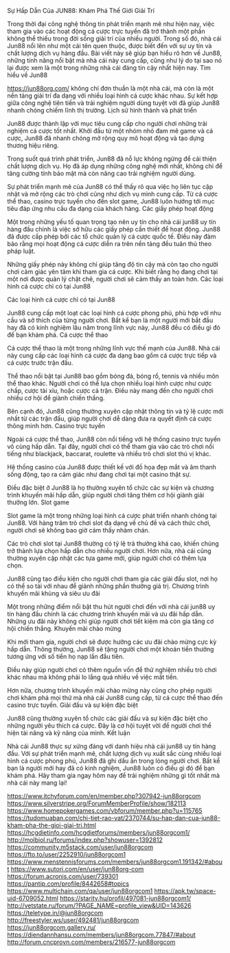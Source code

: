 
Sự Hấp Dẫn Của JUN88: Khám Phá Thế Giới Giải Trí

Trong thời đại công nghệ thông tin phát triển mạnh mẽ như hiện nay, việc tham gia vào các hoạt động cá cược trực tuyến đã trở thành một phần không thể thiếu trong đời sống giải trí của nhiều người. Trong số đó, nhà cái Jun88 nổi lên như một cái tên quen thuộc, được biết đến với sự uy tín và chất lượng dịch vụ hàng đầu. Bài viết này sẽ giúp bạn hiểu rõ hơn về Jun88, những tính năng nổi bật mà nhà cái này cung cấp, cũng như lý do tại sao nó lại được xem là một trong những nhà cái đáng tin cậy nhất hiện nay.
Tìm hiểu về Jun88

https://jun88org.com/  không chỉ đơn thuần là một nhà cái, mà còn là một nền tảng giải trí đa dạng với nhiều loại hình cá cược khác nhau. Sự kết hợp giữa công nghệ tiên tiến và trải nghiệm người dùng tuyệt vời đã giúp Jun88 nhanh chóng chiếm lĩnh thị trường.
Lịch sử hình thành và phát triển

Jun88 được thành lập với mục tiêu cung cấp cho người chơi những trải nghiệm cá cược tốt nhất. Khởi đầu từ một nhóm nhỏ đam mê game và cá cược, Jun88 đã nhanh chóng mở rộng quy mô hoạt động và tạo dựng thương hiệu riêng.

Trong suốt quá trình phát triển, Jun88 đã nỗ lực không ngừng để cải thiện chất lượng dịch vụ. Họ đã áp dụng những công nghệ mới nhất, không chỉ để tăng cường tính bảo mật mà còn nâng cao trải nghiệm người dùng.

Sự phát triển mạnh mẽ của Jun88 có thể thấy rõ qua việc họ liên tục cập nhật và mở rộng các trò chơi cũng như dịch vụ mình cung cấp. Từ cá cược thể thao, casino trực tuyến cho đến slot game, Jun88 luôn hướng tới mục tiêu đáp ứng nhu cầu đa dạng của khách hàng.
Các giấy phép hoạt động

Một trong những yếu tố quan trọng tạo nên uy tín cho nhà cái jun88 uy tín hàng đầu chính là việc sở hữu các giấy phép cần thiết để hoạt động. Jun88 đã được cấp phép bởi các tổ chức quản lý cá cược quốc tế. Điều này đảm bảo rằng mọi hoạt động cá cược diễn ra trên nền tảng đều tuân thủ theo pháp luật.

Những giấy phép này không chỉ giúp tăng độ tin cậy mà còn tạo cho người chơi cảm giác yên tâm khi tham gia cá cược. Khi biết rằng họ đang chơi tại một nơi được quản lý chặt chẽ, người chơi sẽ cảm thấy an toàn hơn.
Các loại hình cá cược chỉ có tại Jun88

Các loại hình cá cược chỉ có tại Jun88


Jun88 cung cấp một loạt các loại hình cá cược phong phú, phù hợp với nhu cầu và sở thích của từng người chơi. Bất kể bạn là một người mới bắt đầu hay đã có kinh nghiệm lâu năm trong lĩnh vực này, Jun88 đều có điều gì đó để bạn khám phá.
Cá cược thể thao

Cá cược thể thao là một trong những lĩnh vực thế mạnh của Jun88. Nhà cái này cung cấp các loại hình cá cược đa dạng bao gồm cá cược trực tiếp và cá cược trước trận đấu.

Thể thao nổi bật tại Jun88 bao gồm bóng đá, bóng rổ, tennis và nhiều môn thể thao khác. Người chơi có thể lựa chọn nhiều loại hình cược như cược chấp, cược tài xỉu, hoặc cược cả trận. Điều này mang đến cho người chơi nhiều cơ hội để giành chiến thắng.

Bên cạnh đó, Jun88 cũng thường xuyên cập nhật thông tin và tỷ lệ cược mới nhất từ các trận đấu, giúp người chơi dễ dàng đưa ra quyết định cá cược thông minh hơn.
Casino trực tuyến

Ngoài cá cược thể thao, Jun88 còn nổi tiếng với hệ thống casino trực tuyến vô cùng hấp dẫn. Tại đây, người chơi có thể tham gia vào các trò chơi nổi tiếng như blackjack, baccarat, roulette và nhiều trò chơi slot thú vị khác.

Hệ thống casino của Jun88 được thiết kế với đồ họa đẹp mắt và âm thanh sống động, tạo ra cảm giác như đang chơi tại một casino thật sự. 

Điều đặc biệt ở Jun88 là họ thường xuyên tổ chức các sự kiện và chương trình khuyến mãi hấp dẫn, giúp người chơi tăng thêm cơ hội giành giải thưởng lớn.
Slot game

Slot game là một trong những loại hình cá cược phát triển nhanh chóng tại Jun88. Với hàng trăm trò chơi slot đa dạng về chủ đề và cách thức chơi, người chơi sẽ không bao giờ cảm thấy nhàm chán.

Các trò chơi slot tại Jun88 thường có tỷ lệ trả thưởng khá cao, khiến chúng trở thành lựa chọn hấp dẫn cho nhiều người chơi. Hơn nữa, nhà cái cũng thường xuyên cập nhật các tựa game mới, giúp người chơi có thêm lựa chọn.

Jun88 cũng tạo điều kiện cho người chơi tham gia các giải đấu slot, nơi họ có thể so tài với nhau để giành những phần thưởng giá trị.
Chương trình khuyến mãi khủng và siêu ưu đãi

Một trong những điểm nổi bật thu hút người chơi đến với nhà cái jun88 uy tín hàng đầu chính là các chương trình khuyến mãi và ưu đãi hấp dẫn. Những ưu đãi này không chỉ giúp người chơi tiết kiệm mà còn gia tăng cơ hội chiến thắng.
Khuyến mãi chào mừng

Khi mới tham gia, người chơi sẽ được hưởng các ưu đãi chào mừng cực kỳ hấp dẫn. Thông thường, Jun88 sẽ tặng người chơi một khoản tiền thưởng tương ứng với số tiền họ nạp lần đầu tiên.

Điều này giúp người chơi có thêm nguồn vốn để thử nghiệm nhiều trò chơi khác nhau mà không phải lo lắng quá nhiều về việc mất tiền.

Hơn nữa, chương trình khuyến mãi chào mừng này cũng cho phép người chơi khám phá mọi thứ mà nhà cái Jun88 cung cấp, từ cá cược thể thao đến casino trực tuyến.
Giải đấu và sự kiện đặc biệt

Jun88 cũng thường xuyên tổ chức các giải đấu và sự kiện đặc biệt cho những người yêu thích cá cược. Đây là cơ hội tuyệt vời để người chơi thể hiện tài năng và kỹ năng của mình.
Kết luận

Nhà cái Jun88 thực sự xứng đáng với danh hiệu nhà cái jun88 uy tín hàng đầu. Với sự phát triển mạnh mẽ, chất lượng dịch vụ xuất sắc cùng nhiều loại hình cá cược phong phú, Jun88 đã ghi dấu ấn trong lòng người chơi. Bất kể bạn là người mới hay đã có kinh nghiệm, Jun88 luôn có điều gì đó để bạn khám phá. Hãy tham gia ngay hôm nay để trải nghiệm những gì tốt nhất mà nhà cái này mang lại!

https://www.itchyforum.com/en/member.php?307942-jun88orgcom
https://www.silverstripe.org/ForumMemberProfile/show/182113
https://www.homepokergames.com/vbforum/member.php?u=115765
https://tudomuaban.com/chi-tiet-rao-vat/2370744/su-hap-dan-cua-jun88-kham-pha-the-gioi-giai-tri.html
https://hcgdietinfo.com/hcgdietforums/members/jun88orgcom1/
http://molbiol.ru/forums/index.php?showuser=1392812
https://community.m5stack.com/user/jun88orgcom
https://fto.to/user/2252910/jun88orgcom1
https://www.menstennisforums.com/members/jun88orgcom1.191342/#about
https://www.sutori.com/en/user/jun88org-com
https://forum.acronis.com/user/739301
https://pantip.com/profile/8442658#topics
https://www.multichain.com/qa/user/jun88orgcom1
https://apk.tw/space-uid-6709052.html
https://starity.hu/profil/497081-jun88orgcom1/
http://vetstate.ru/forum/?PAGE_NAME=profile_view&UID=143626
https://teletype.in/@jun88orgcom
http://freestyler.ws/user/492481/jun88orgcom
https://jun88orgcom.gallery.ru/
https://diendannhansu.com/members/jun88orgcom.77847/#about
http://forum.cncprovn.com/members/216577-jun88orgcom